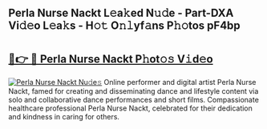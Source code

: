 ## Perla Nurse Nackt L𝚎a𝚔ed N𝚞𝚍e - Part-DXA Vi𝚍𝚎o L𝚎a𝚔s - H𝚘𝚝 O𝚗𝚕yf𝚊ns P𝚑𝚘tos pF4bp

# <h2><a href="http://kf8v9w.oniu.top/?m=Perla+Nurse+Nackt">🔗👉 🔴 Perla Nurse Nackt P𝚑ot𝚘𝚜 V𝚒d𝚎o</a></h2>

[![Perla Nurse Nackt Nu𝚍e𝚜](https://i.imgur.com/0qMVB7G.gif)](http://kf8v9w.oniu.top/?m=Perla+Nurse+Nackt)
Online performer and digital artist Perla Nurse Nackt, famed for creating and disseminating dance and lifestyle content via solo and collaborative dance performances and short films. Compassionate healthcare professional Perla Nurse Nackt, celebrated for their dedication and kindness in caring for others.  
